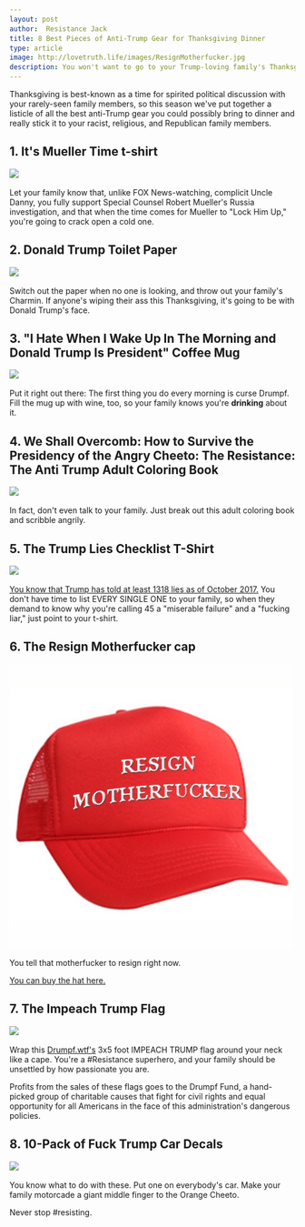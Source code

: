 ```yaml
---
layout: post
author:  Resistance Jack
title: 8 Best Pieces of Anti-Trump Gear for Thanksgiving Dinner
type: article
image: http://lovetruth.life/images/ResignMotherfucker.jpg
description: You won't want to go to your Trump-loving family's Thanksgiving dinner without this #Resistance swag.
---
```

Thanksgiving is best-known as a time for spirited political discussion with your rarely-seen family members, so this season we've put together a listicle of all the best anti-Trump gear you could possibly bring to dinner and really stick it to your racist, religious, and Republican family members.

## 1. It's Mueller Time t-shirt

<a href="https://www.amazon.com/Robert-Mueller-Anti-Trump-2017/dp/B0746LNZ3C/ref=as_li_ss_il?ie=UTF8&qid=1510004723&sr=8-5&keywords=anti-trump&dpID=41Y2LkoGvJL&preST=_SX342_QL70_&dpSrc=srch&linkCode=li3&tag=lovetruthlife-20&linkId=b63f491f77a98fd593af5c8e855bc114" target="_blank"><img border="0" src="//ws-na.amazon-adsystem.com/widgets/q?_encoding=UTF8&ASIN=B0746LNZ3C&Format=_SL250_&ID=AsinImage&MarketPlace=US&ServiceVersion=20070822&WS=1&tag=lovetruthlife-20" ></a><img src="https://ir-na.amazon-adsystem.com/e/ir?t=lovetruthlife-20&l=li3&o=1&a=B0746LNZ3C" width="1" height="1" border="0" alt="" style="border:none !important; margin:0px !important;" />

Let your family know that, unlike FOX News-watching, complicit Uncle Danny, you fully support Special Counsel Robert Mueller's Russia investigation, and that when the time comes for Mueller to "Lock Him Up," you're going to crack open a cold one.

## 2. Donald Trump Toilet Paper

<a href="https://www.amazon.com/Novelty-Stocking-Democrats-Republicans-Hilarious/dp/B01H742KRW/ref=as_li_ss_il?ie=UTF8&qid=1510004723&sr=8-3&keywords=anti-trump&dpID=41iiqLbw7mL&preST=_SY300_QL70_&dpSrc=srch&linkCode=li2&tag=lovetruthlife-20&linkId=6f6219b552af9202fab18d4b8f4d56b1" target="_blank"><img border="0" src="//ws-na.amazon-adsystem.com/widgets/q?_encoding=UTF8&ASIN=B01H742KRW&Format=_SL160_&ID=AsinImage&MarketPlace=US&ServiceVersion=20070822&WS=1&tag=lovetruthlife-20" ></a><img src="https://ir-na.amazon-adsystem.com/e/ir?t=lovetruthlife-20&l=li2&o=1&a=B01H742KRW" width="1" height="1" border="0" alt="" style="border:none !important; margin:0px !important;" />

Switch out the paper when no one is looking, and throw out your family's Charmin.  If anyone's wiping their ass this Thanksgiving, it's going to be with Donald Trump's face.

## 3. "I Hate When I Wake Up In The Morning and Donald Trump Is President" Coffee Mug

<a href="https://www.amazon.com/Morning-Donald-President-Election-Results/dp/B01MTKWO2G/ref=as_li_ss_il?ie=UTF8&qid=1510004723&sr=8-4&keywords=anti-trump&dpID=41UNkQXN5ML&preST=_SX300_QL70_&dpSrc=srch&linkCode=li3&tag=lovetruthlife-20&linkId=d5d04d61e71524925794a13374f46495" target="_blank"><img border="0" src="//ws-na.amazon-adsystem.com/widgets/q?_encoding=UTF8&ASIN=B01MTKWO2G&Format=_SL250_&ID=AsinImage&MarketPlace=US&ServiceVersion=20070822&WS=1&tag=lovetruthlife-20" ></a><img src="https://ir-na.amazon-adsystem.com/e/ir?t=lovetruthlife-20&l=li3&o=1&a=B01MTKWO2G" width="1" height="1" border="0" alt="" style="border:none !important; margin:0px !important;" />

Put it right out there:  The first thing you do every morning is curse Drumpf.  Fill the mug up with wine, too, so your family knows you're **drinking** about it.

## 4. We Shall Overcomb: How to Survive the Presidency of the Angry Cheeto: The Resistance: The Anti Trump Adult Coloring Book

<a href="https://www.amazon.com/We-Shall-Overcomb-Presidency-Resistance/dp/1945056177/ref=as_li_ss_il?ie=UTF8&qid=1510005985&sr=8-8&keywords=anti-trump&linkCode=li2&tag=lovetruthlife-20&linkId=d3346604156d0fac478a537fe0b1e9f9" target="_blank"><img border="0" src="//ws-na.amazon-adsystem.com/widgets/q?_encoding=UTF8&ASIN=1945056177&Format=_SL160_&ID=AsinImage&MarketPlace=US&ServiceVersion=20070822&WS=1&tag=lovetruthlife-20" ></a><img src="https://ir-na.amazon-adsystem.com/e/ir?t=lovetruthlife-20&l=li2&o=1&a=1945056177" width="1" height="1" border="0" alt="" style="border:none !important; margin:0px !important;" />

In fact, don't even talk to your family.  Just break out this adult coloring book and scribble angrily.

## 5. The Trump Lies Checklist T-Shirt

<a href="https://www.amazon.com/Anti-Trump-TShirt-Checklist-Obamacare/dp/B06Y2DNWDR/ref=as_li_ss_il?ie=UTF8&qid=1510006078&sr=8-6&keywords=anti-trump+SHIRT&linkCode=li2&tag=lovetruthlife-20&linkId=12561ff07438ed55c7ff1b85069c4266" target="_blank"><img border="0" src="//ws-na.amazon-adsystem.com/widgets/q?_encoding=UTF8&ASIN=B06Y2DNWDR&Format=_SL160_&ID=AsinImage&MarketPlace=US&ServiceVersion=20070822&WS=1&tag=lovetruthlife-20" ></a><img src="https://ir-na.amazon-adsystem.com/e/ir?t=lovetruthlife-20&l=li2&o=1&a=B06Y2DNWDR" width="1" height="1" border="0" alt="" style="border:none !important; margin:0px !important;" />

[You know that Trump has told at least 1318 lies as of October 2017.](https://www.washingtonpost.com/news/fact-checker/wp/2017/10/10/president-trump-has-made-1318-false-or-misleading-claims-over-263-days/?utm_term=.24af2233afc5)  You don't have time to list EVERY SINGLE ONE to your family, so when they demand to know why you're calling 45 a "miserable failure" and a "fucking liar," just point to your t-shirt.

## 6. The Resign Motherfucker cap

![](/images/ResignMotherfucker.jpg)

You tell that motherfucker to resign right now.

[You can buy the hat here.](http://deadbatdesigns.bigcartel.com/product/resign-motherfucker-5-panel-embroidere-cap)

## 7. The Impeach Trump Flag

<a href="https://www.amazon.com/Drumpf-WTF-IMPEACH-Anti-Trump-Resistance-Printing/dp/B075PG1ZQ3/ref=as_li_ss_il?ie=UTF8&qid=1510725015&sr=8-28&keywords=anti-trump&linkCode=li3&tag=lovetruthlife-20&linkId=1a8223ea78ea252eb0527718102391a4" target="_blank"><img border="0" src="//ws-na.amazon-adsystem.com/widgets/q?_encoding=UTF8&ASIN=B075PG1ZQ3&Format=_SL250_&ID=AsinImage&MarketPlace=US&ServiceVersion=20070822&WS=1&tag=lovetruthlife-20" ></a><img src="https://ir-na.amazon-adsystem.com/e/ir?t=lovetruthlife-20&l=li3&o=1&a=B075PG1ZQ3" width="1" height="1" border="0" alt="" style="border:none !important; margin:0px !important;" />

Wrap this [Drumpf.wtf's](https://www.drumpf.wtf/) 3x5 foot IMPEACH TRUMP flag around your neck like a cape.  You're a #Resistance superhero, and your family should be unsettled by how passionate you are. 

Profits from the sales of these flags goes to the Drumpf Fund, a hand-picked group of charitable causes that fight for civil rights and equal opportunity for all Americans in the face of this administration's dangerous policies.

## 8. 10-Pack of Fuck Trump Car Decals

<a href="https://www.amazon.com/Apexshell-Packs-Sticker-Presidential-Election/dp/B01MRK7VI7/ref=as_li_ss_il?ie=UTF8&qid=1510725452&sr=8-9&keywords=fuck+trump&linkCode=li3&tag=lovetruthlife-20&linkId=eb9bf5c34e50c22f017737c27bbde7f7" target="_blank"><img border="0" src="//ws-na.amazon-adsystem.com/widgets/q?_encoding=UTF8&ASIN=B01MRK7VI7&Format=_SL250_&ID=AsinImage&MarketPlace=US&ServiceVersion=20070822&WS=1&tag=lovetruthlife-20" ></a><img src="https://ir-na.amazon-adsystem.com/e/ir?t=lovetruthlife-20&l=li3&o=1&a=B01MRK7VI7" width="1" height="1" border="0" alt="" style="border:none !important; margin:0px !important;" />

You know what to do with these.  Put one on everybody's car.  Make your family motorcade a giant middle finger to the Orange Cheeto.

Never stop #resisting.

